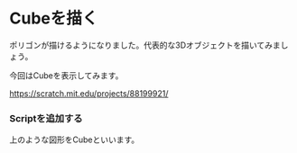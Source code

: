 # Cubeを描く

ポリゴンが描けるようになりました。代表的な3Dオブジェクトを描いてみましょう。

今回はCubeを表示してみます。

https://scratch.mit.edu/projects/88199921/


### Scriptを追加する










上のような図形をCubeといいます。


